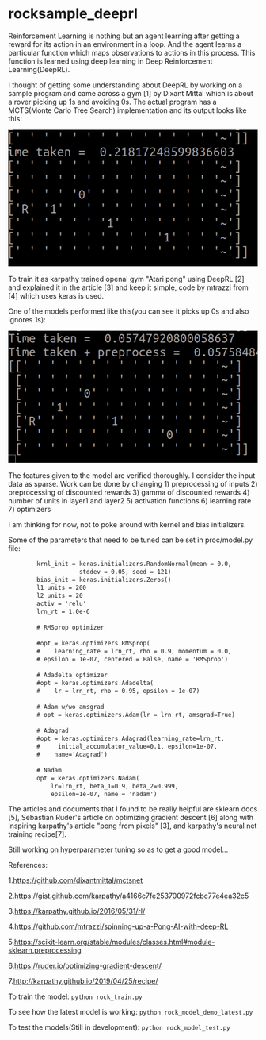 # rocksample_deeprl
Reinforcement Learning is nothing but an agent learning after getting a reward for its action in an environment in a loop. And the agent learns a particular function which maps observations to actions in this process. This function is learned using deep learning in Deep Reinforcement Learning(DeepRL).

I thought of getting some understanding about DeepRL by working on a sample program and came across a gym [1] by Dixant Mittal which is about a rover picking up 1s and avoiding 0s. The actual program has a MCTS(Monte Carlo Tree Search) implementation and its output looks like this:

![MCTS](docs/rocksample_mcts.gif)

To train it as karpathy trained openai gym "Atari pong" using DeepRL [2] and explained it in the article [3] and keep it simple, code by mtrazzi from [4] which uses keras is used.

One of the models performed like this(you can see it picks up 0s and also ignores 1s):

![MCTS](docs/rocksample_model.gif)

The features given to the model are verified thoroughly. I consider the input data as sparse. Work can be done by changing 1) preprocessing of inputs 2) preprocessing of discounted rewards 3) gamma of discounted rewards 4) number of units in layer1 and layer2 5) activation functions 6) learning rate 7) optimizers

I am thinking for now, not to poke around with kernel and bias initializers.

Some of the parameters that need to be tuned can be set in proc/model.py file:

```
        krnl_init = keras.initializers.RandomNormal(mean = 0.0, 
                    stddev = 0.05, seed = 121)
        bias_init = keras.initializers.Zeros()
        l1_units = 200
        l2_units = 20
        activ = 'relu'
        lrn_rt = 1.0e-6

        # RMSprop optimizer

        #opt = keras.optimizers.RMSprop(
        #    learning_rate = lrn_rt, rho = 0.9, momentum = 0.0, 
        # epsilon = 1e-07, centered = False, name = 'RMSprop')

        # Adadelta optimizer
        #opt = keras.optimizers.Adadelta(
        #    lr = lrn_rt, rho = 0.95, epsilon = 1e-07)

        # Adam w/wo amsgrad
        # opt = keras.optimizers.Adam(lr = lrn_rt, amsgrad=True)

        # Adagrad
        #opt = keras.optimizers.Adagrad(learning_rate=lrn_rt,
        #     initial_accumulator_value=0.1, epsilon=1e-07,
        #    name='Adagrad')

        # Nadam
        opt = keras.optimizers.Nadam(
            lr=lrn_rt, beta_1=0.9, beta_2=0.999, 
            epsilon=1e-07, name = 'nadam')
```        
The articles and documents that I found to be really helpful are sklearn docs [5], Sebastian Ruder's article on optimizing gradient descent [6] along with inspiring karpathy's article "pong from pixels" [3], and karpathy's neural net training recipe[7].

Still working on hyperparameter tuning so as to get a good model...

References:

1.https://github.com/dixantmittal/mctsnet

2.https://gist.github.com/karpathy/a4166c7fe253700972fcbc77e4ea32c5

3.https://karpathy.github.io/2016/05/31/rl/

4.https://github.com/mtrazzi/spinning-up-a-Pong-AI-with-deep-RL

5.https://scikit-learn.org/stable/modules/classes.html#module-sklearn.preprocessing

6.https://ruder.io/optimizing-gradient-descent/

7.http://karpathy.github.io/2019/04/25/recipe/


To train the model:
`python rock_train.py`

To see how the latest model is working:
`python rock_model_demo_latest.py`

To test the models(Still in development):
`python rock_model_test.py`

